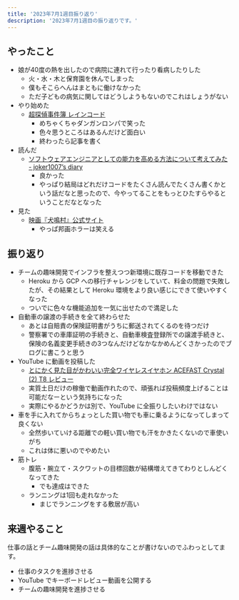 ```yaml
---
title: '2023年7月1週目振り返り'
description: '2023年7月1週目の振り返りです。'
---
```


## やったこと

- 娘が40度の熱を出したので病院に連れて行ったり看病したりした
  - 火・水・木と保育園を休んでしまった
  - 僕もそこらへんはまともに働けなかった
  - ただ子どもの病気に関してはどうしようもないのでこれはしょうがない
- やり始めた
  - [超探偵事件簿 レインコード](https://www.spike-chunsoft.co.jp/raincode/)
    - めちゃくちゃダンガンロンパで笑った
    - 色々思うところはあるんだけど面白い
    - 終わったら記事を書く
- 読んだ
  - [ソフトウェアエンジニアとしての能力を高める方法について考えてみた - joker1007’s diary](https://joker1007.hatenablog.com/entry/2023/03/03/152816)
    - 良かった
    - やっぱり結局はどれだけコードをたくさん読んでたくさん書くかという話だなと思ったので、今やってることをもっとひたすらやるということだなとなった
- 見た
  - [映画『犬鳴村』公式サイト](https://www.inunaki-movie.jp/)
    - やっぱ邦画ホラーは笑える

## 振り返り

- チームの趣味開発でインフラを整えつつ新環境に既存コードを移動できた
  - Heroku から GCP への移行チャレンジをしていて、料金の問題で失敗したが、その結果として Heroku 環境をより良い感じにできて使いやすくなった
  - ついでに色々な機能追加を一気に出せたので満足した
- 自動車の譲渡の手続きを全て終わらせた
  - あとは自賠責の保険証明書がうちに郵送されてくるのを待つだけ
  - 警察署での車庫証明の手続きと、自動車検査登録所での譲渡手続きと、保険の名義変更手続きの3つなんだけどなかなかめんどくさかったのでブログに書こうと思う
- YouTube に動画を投稿した
  - [とにかく見た目がかわいい完全ワイヤレスイヤホン ACEFAST Crystal (2) T8 レビュー](https://www.youtube.com/watch?v=MGqcT4H7E_g)
  - 実質土日だけの稼働で動画作れたので、頑張れば投稿頻度上げることは可能だなーという気持ちになった
  - 実際にやるかどうかは別で、YouTube に全振りしたいわけではない
- 車を手に入れてからちょっとした買い物でも車に乗るようになってしまって良くない
  - 全然歩いていける距離での軽い買い物でも汗をかきたくないので車使いがち
  - これは体に悪いのでやめたい
- 筋トレ
  - 腹筋・腕立て・スクワットの目標回数が結構増えてきてわりとしんどくなってきた
    - でも達成はできた
  - ランニングは1回も走れなかった
    - まじでランニングをする敷居が高い

## 来週やること

仕事の話とチーム趣味開発の話は具体的なことが書けないのでふわっとしてます。

- 仕事のタスクを進捗させる
- YouTube でキーボードレビュー動画を公開する
- チームの趣味開発を進捗させる
